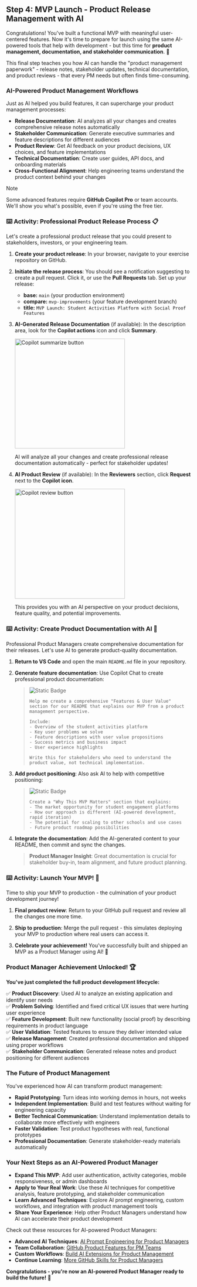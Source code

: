 ## Step 4: MVP Launch - Product Release Management with AI

Congratulations! You've built a functional MVP with meaningful user-centered features. Now it's time to prepare for launch using the same AI-powered tools that help with development - but this time for **product management, documentation, and stakeholder communication**. 🚀

This final step teaches you how AI can handle the "product management paperwork" - release notes, stakeholder updates, technical documentation, and product reviews - that every PM needs but often finds time-consuming.

### AI-Powered Product Management Workflows

Just as AI helped you build features, it can supercharge your product management processes:

- **Release Documentation**: AI analyzes all your changes and creates comprehensive release notes automatically
- **Stakeholder Communication**: Generate executive summaries and feature descriptions for different audiences  
- **Product Review**: Get AI feedback on your product decisions, UX choices, and feature implementations
- **Technical Documentation**: Create user guides, API docs, and onboarding materials
- **Cross-Functional Alignment**: Help engineering teams understand the product context behind your changes

> [!NOTE]  
> Some advanced features require **GitHub Copilot Pro** or team accounts. We'll show you what's possible, even if you're using the free tier.

### :keyboard: Activity: Professional Product Release Process 📋

Let's create a professional product release that you could present to stakeholders, investors, or your engineering team.

1. **Create your product release**: In your browser, navigate to your exercise repository on GitHub.

1. **Initiate the release process**: You should see a notification suggesting to create a pull request. Click it, or use the **Pull Requests** tab. Set up your release:

   - **base:** `main` (your production environment)
   - **compare:** `mvp-improvements` (your feature development branch)  
   - **title:** `MVP Launch: Student Activities Platform with Social Proof Features`

1. **AI-Generated Release Documentation** (if available): In the description area, look for the **Copilot actions** icon and click **Summary**.

   <img alt="Copilot summarize button" width="300px" src="https://github.com/user-attachments/assets/3fc5fab4-db03-4ab8-8a16-cdd71ec2ded0">

   AI will analyze all your changes and create professional release documentation automatically - perfect for stakeholder updates!

1. **AI Product Review** (if available): In the **Reviewers** section, click **Request** next to the **Copilot icon**.

   <img alt="Copilot review button" width="300px" src="https://github.com/user-attachments/assets/39b15002-a235-4c25-b09d-6a8097e27b62">

   This provides you with an AI perspective on your product decisions, feature quality, and potential improvements.

### :keyboard: Activity: Create Product Documentation with AI 📖

Professional Product Managers create comprehensive documentation for their releases. Let's use AI to generate product-quality documentation.

1. **Return to VS Code** and open the main `README.md` file in your repository.

1. **Generate feature documentation**: Use Copilot Chat to create professional product documentation:

   > ![Static Badge](https://img.shields.io/badge/-Prompt-text?style=social&logo=github%20copilot)
   >
   > ```prompt
   > Help me create a comprehensive "Features & User Value" section for our README that explains our MVP from a product management perspective.
   > 
   > Include:
   > - Overview of the student activities platform
   > - Key user problems we solve
   > - Feature descriptions with user value propositions
   > - Success metrics and business impact
   > - User experience highlights
   > 
   > Write this for stakeholders who need to understand the product value, not technical implementation.
   > ```

1. **Add product positioning**: Also ask AI to help with competitive positioning:

   > ![Static Badge](https://img.shields.io/badge/-Prompt-text?style=social&logo=github%20copilot)
   >
   > ```prompt
   > Create a "Why This MVP Matters" section that explains:
   > - The market opportunity for student engagement platforms
   > - How our approach is different (AI-powered development, rapid iteration)
   > - The potential for scaling to other schools and use cases
   > - Future product roadmap possibilities
   > ```

1. **Integrate the documentation**: Add the AI-generated content to your README, then commit and sync the changes.

   > **Product Manager Insight**: Great documentation is crucial for stakeholder buy-in, team alignment, and future product planning.

### :keyboard: Activity: Launch Your MVP! 🚢

Time to ship your MVP to production - the culmination of your product development journey!

1. **Final product review**: Return to your GitHub pull request and review all the changes one more time.

1. **Ship to production**: Merge the pull request - this simulates deploying your MVP to production where real users can access it.

1. **Celebrate your achievement!** You've successfully built and shipped an MVP as a Product Manager using AI! 🎉

### Product Manager Achievement Unlocked! 🏆

**You've just completed the full product development lifecycle:**

✅ **Product Discovery**: Used AI to analyze an existing application and identify user needs  
✅ **Problem Solving**: Identified and fixed critical UX issues that were hurting user experience  
✅ **Feature Development**: Built new functionality (social proof) by describing requirements in product language  
✅ **User Validation**: Tested features to ensure they deliver intended value  
✅ **Release Management**: Created professional documentation and shipped using proper workflows  
✅ **Stakeholder Communication**: Generated release notes and product positioning for different audiences

### The Future of Product Management

You've experienced how AI can transform product management:

- **Rapid Prototyping**: Turn ideas into working demos in hours, not weeks
- **Independent Implementation**: Build and test features without waiting for engineering capacity
- **Better Technical Communication**: Understand implementation details to collaborate more effectively with engineers
- **Faster Validation**: Test product hypotheses with real, functional prototypes
- **Professional Documentation**: Generate stakeholder-ready materials automatically

### Your Next Steps as an AI-Powered Product Manager

- **Expand This MVP**: Add user authentication, activity categories, mobile responsiveness, or admin dashboards
- **Apply to Your Real Work**: Use these AI techniques for competitive analysis, feature prototyping, and stakeholder communication
- **Learn Advanced Techniques**: Explore AI prompt engineering, custom workflows, and integration with product management tools
- **Share Your Experience**: Help other Product Managers understand how AI can accelerate their product development

Check out these resources for AI-powered Product Managers:

- **Advanced AI Techniques**: [AI Prompt Engineering for Product Managers](https://docs.github.com/en/copilot/using-github-copilot/copilot-chat/prompt-engineering-for-copilot-chat)
- **Team Collaboration**: [GitHub Product Features for PM Teams](https://docs.github.com/en/copilot/about-github-copilot/github-copilot-features)
- **Custom Workflows**: [Build AI Extensions for Product Management](https://github.com/skills/your-first-extension-for-github-copilot)
- **Continue Learning**: [More GitHub Skills for Product Managers](https://skills.github.com)

**Congratulations - you're now an AI-powered Product Manager ready to build the future!** 🚀
